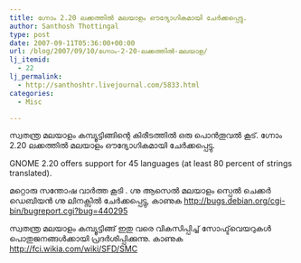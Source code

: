 ```yaml
---
title: ഗ്നോം 2.20 ലക്കത്തില്‍ മലയാളം ഔദ്യോഗികമായി ചേര്‍ക്കപ്പെട്ടു.
author: Santhosh Thottingal
type: post
date: 2007-09-11T05:36:00+00:00
url: /blog/2007/09/10/ഗ്നോം-2-20-ലക്കത്തില്‍-മലയാള/
lj_itemid:
  - 22
lj_permalink:
  - http://santhoshtr.livejournal.com/5833.html
categories:
  - Misc

---
```

സ്വതന്ത്ര മലയാളം കമ്പ്യൂട്ടിങ്ങിന്റെ കിരീടത്തില്‍ ഒരു പൊന്‍തൂവല്‍ കൂട്. ഗ്നോം 2.20 ലക്കത്തില്‍ മലയാളം ഔദ്യോഗികമായി ചേര്‍ക്കപ്പെട്ടു.

GNOME 2.20 offers support for 45 languages (at least 80 percent of strings translated).

മറ്റൊരു സന്തോഷ വാര്‍ത്ത കൂടി . ഗ്നു ആസെല്‍ മലയാളം സ്പെല്‍ ചെക്കര്‍ ഡെബിയന്‍ ഗ്നു ലിനക്സില്‍ ചേര്‍ക്കപ്പെട്ടു, കാണുക http://bugs.debian.org/cgi-bin/bugreport.cgi?bug=440295

സ്വതന്ത്ര മലയാളം കമ്പ്യൂട്ടിങ്ങ് ഇതു വരെ വികസിപ്പിച്ച് സോഫ്ട്‌വെയറുകള്‍ പൊതുജനങ്ങള്‍ക്കായി പ്രദര്‍ശിപ്പിക്കുന്നു. കാണുക http://fci.wikia.com/wiki/SFD/SMC